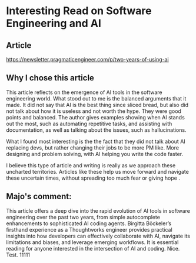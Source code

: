 # Interesting Read on Software Engineering and AI

## Article  
https://newsletter.pragmaticengineer.com/p/two-years-of-using-ai

## Why I chose this article

This article reflects on the emergence of AI tools in the software engineering world. What stood out to me is the balanced arguments that it made. It did not say that AI is the best thing since sliced bread, but also did not talk about how it is useless and not worth the hype. They were good points and balanced. The author gives examples showing when AI stands out the most, such as automating repetitive tasks, and assisting with documentation, as well as talking about the issues, such as hallucinations.

What I found most interesting is the the fact that they did not talk about AI replacing devs, but rather changing their jobs to be more PM like. More designing and problem solving, with AI helping you write the code faster.

I believe this type of article and writing is really as we approach these uncharted territories. Articles like these help us move forward and navigate these uncertain times, without spreading too much fear or giving hope .


## Majo's comment:
This article offers a deep dive into the rapid evolution of AI tools in software engineering over the past two years, from simple autocomplete enhancements to sophisticated AI coding agents. Birgitta Böckeler’s firsthand experience as a Thoughtworks engineer provides practical insights into how developers can effectively collaborate with AI, navigate its limitations and biases, and leverage emerging workflows. It is essential reading for anyone interested in the intersection of AI and coding. Nice. Test. 11111